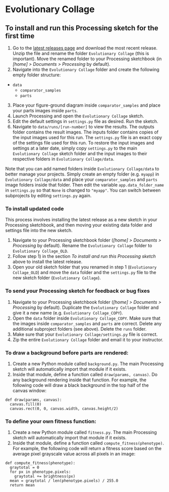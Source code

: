 # Evolutionary Collage

## To install and run this Processing sketch for the first time

1. Go to the [latest releases page](https://github.com/ebranda/evolutionary-collage/releases) and download the most recent release. Unzip the file and rename the folder `Evolutionary Collage` (this is important). Move the renamed folder to your Processing sketchbook (in _[home] > Documents > Processing_ by default).
2. Navigate into the `Evolutionary Collage` folder and create the following empty folder structure:
  - `data`
	  - `comparator_samples`
      - `parts`
3. Place your figure-ground diagram inside `comparator_samples` and place your parts images inside `parts`.
4. Launch Processing and open the `Evolutionary Collage` sketch. 
5. Edit the default settings in `settings.py` file as desired. Run the sketch.
6. Navigate to `data/runs/[run-number]` to view the results. The outputs folder contains the result images. The inputs folder contains copies of the input images used for this run. The `settings.py` file is an exact copy of the settings file used for this run. To restore the input images and settings at a later date, simply copy `settings.py` to the main `Evolutionary Collage` sketch folder and the input images to their respective folders in `Evolutionary Collage/data`.

Note that you can add named folders inside `Evolutionary Collage/data` to better manage your projects. Simply create an empty folder (e.g. `myapp`) in `Evolutionary Collage/data` and place your `comparator_samples` and `parts` image folders inside that folder. Then edit the variable `app.data_folder_name` in `settings.py` so that `None` is changed to `"myapp"`. You can switch between subprojects by editing `settings.py` again.


### To install updated code

This process involves installing the latest release as a new sketch in your Processing sketchbook, and then moving your existing data folder and settings file into the new sketch.

1. Navigate to your Processing sketchbook folder (_[home] > Documents > Processing_ by default). Rename the `Evolutionary Collage` folder to `Evolutionary Collage_OLD`.
2. Follow step 1) in the section *To install and run this Processing sketch* above to install the latest release.
4. Open your old sketch folder that you renamed in step 1 (`Evolutionary Collage_OLD`) and move the `data` folder and the `settings.py` file to the new sketch folder (`Evolutionary Collage`).


### To send your Processing sketch for feedback or bug fixes

1. Navigate to your Processing sketchbook folder (_[home] > Documents > Processing_ by default). Duplicate the `Evolutionary Collage` folder and give it a new name (e.g. `Evolutionary Collage_COPY`).
2. Open the `data` folder inside `Evolutionary Collage_COPY`. Make sure that the images inside `comparator_samples` and `parts` are correct. Delete any additional subproject folders (see above). Delete the `runs` folder.
3. Make sure that your `Evolutionary Collage/settings.py` file is correct.
3. Zip the entire `Evolutionary Collage` folder and email it to your instructor.


### To draw a background before parts are rendered:

1. Create a new Python module called `background.py`. The main Processing sketch will automatically import that module if it exists.
2. Inside that module, define a function called `draw(params, canvas)`. Do any background rendering inside that function. For example, the following code will draw a black background in the top half of the canvas window:

```
def draw(params, canvas):
  canvas.fill(0)
  canvas.rect(0, 0, canvas.width, canvas.height/2)
```


### To define your own fitness function:

1. Create a new Python module called `fitness.py`. The main Processing sketch will automatically import that module if it exists.
2. Inside that module, define a function called `compute_fitness(phenotype)`. For example, the following code will return a fitness score based on the average pixel grayscale value across all pixels in an image:

```
def compute_fitness(phenotype):
  graytotal = 0
  for px in phenotype.pixels:
    graytotal += brightness(px)
  mean = graytotal / len(phenotype.pixels) / 255.0
  return mean
```
